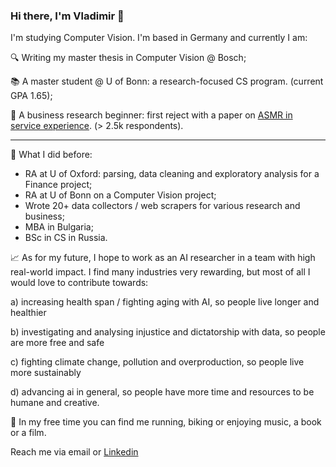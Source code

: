 ### Hi there, I'm Vladimir 👋

I'm studying Computer Vision. I'm based in Germany and currently I am:

🔍 Writing my master thesis in Computer Vision @ Bosch;

📚 A master student @ U of Bonn: a research-focused CS program. (current GPA 1.65);

📃 A business research beginner: first reject with a paper on [ASMR in service experience](https://asmruniversity.com/tag/vladimir-fedoseev/). (> 2.5k respondents).

_____
🚈 What I did before:
- RA at U of Oxford: parsing, data cleaning and exploratory analysis for a Finance project;
- RA at U of Bonn on a Computer Vision project;
- Wrote 20+ data collectors / web scrapers for various research and business;
- MBA in Bulgaria;
- BSc in CS in Russia.

📈 As for my future, I hope to work as an AI researcher in a team with high real-world impact. I find many industries very rewarding, but most of all I would love to contribute towards:

a) increasing health span / fighting aging with AI, so people live longer and healthier

b) investigating and analysing injustice and dictatorship with data, so people are more free and safe

c) fighting climate change, pollution and overproduction, so people live more sustainably

d) advancing ai in general, so people have more time and resources to be humane and creative.

🏃 In my free time you can find me running, biking or enjoying music, a book or a film.

Reach me via email or [Linkedin](linkedin.com/in/v-fedoseev/)
